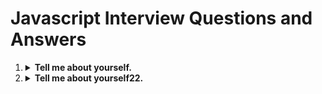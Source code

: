 <h1>Javascript Interview Questions and Answers</h1>

<ol>
  <li>
    <details>
        <summary><b>Tell me about yourself.</b></summary>
        My Name is Sanjay
<pre>
function demo() {
    console.log('1111')
}
</pre>
    </details>
  </li>
  <li>
    <details>
        <summary><b>Tell me about yourself22.</b></summary>
        ```js
        function demo() {
            
        }
        ```
    </details>
  </li>
</ol>